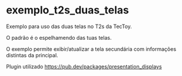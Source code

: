 # exemplo_t2s_duas_telas

Exemplo para uso das duas telas no T2s da TecToy.

O padrão é o espelhamendo das tuas telas.

O exemplo permite exibir/atualizar a tela secundária com informações distintas da principal.

Plugin utilizado https://pub.dev/packages/presentation_displays


